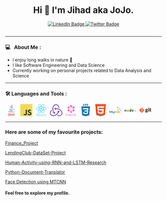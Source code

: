 
<div id="header" align="center">
  <h1> Hi 👋 I'm Jihad aka JoJo.</h1>
  <div id="badges">
    <a href="https://www.linkedin.com/in/jihad-jobo-3b0425197/">
      <img src="https://img.shields.io/badge/LinkedIn-blue?style=for-the-badge&logo=linkedin&logoColor=white" alt="LinkedIn Badge"/>
    </a>
    <a href="https://twitter.com/jihad4pf">
      <img src="https://img.shields.io/badge/Twitter-blue?style=for-the-badge&logo=twitter&logoColor=white" alt="Twitter Badge"/>
    </a>
  </div>
  <img src="https://komarev.com/ghpvc/?username=jihad-r&style=flat-square&color=blue" alt=""/>
</div>

---

### 💻 &nbsp; About Me :

- I enjoy long walks in nature 🌳
- I like Software Engineering and Data Science
- Currently working on personal projects related to Data Analysis and Science

---

### :hammer_and_wrench: Languages and Tools :
<div>
  <img src="https://github.com/devicons/devicon/blob/master/icons/java/java-original-wordmark.svg" title="Java" alt="Java" width="40" height="40"/>&nbsp;
  <img src="https://github.com/devicons/devicon/blob/master/icons/javascript/javascript-original.svg" title="JavaScript" alt="JavaScript" width="40" height="40"/>&nbsp;
  <img src="https://github.com/devicons/devicon/blob/master/icons/react/react-original-wordmark.svg" title="React" alt="React" width="40" height="40"/>&nbsp;
  <img src="https://github.com/devicons/devicon/blob/master/icons/redux/redux-original.svg" title="Redux" alt="Redux " width="40" height="40"/>&nbsp;
  <img src="https://github.com/devicons/devicon/blob/master/icons/graphql/graphql-plain-wordmark.svg" title="GraphQL" alt="GraphQL" width="40" height="40"/>&nbsp;
  <img src="https://github.com/devicons/devicon/blob/master/icons/css3/css3-plain-wordmark.svg"  title="CSS3" alt="CSS" width="40" height="40"/>&nbsp;
  <img src="https://github.com/devicons/devicon/blob/master/icons/html5/html5-original.svg" title="HTML5" alt="HTML" width="40" height="40"/>&nbsp;
  <img src="https://github.com/devicons/devicon/blob/master/icons/mysql/mysql-original-wordmark.svg" title="MySQL"  alt="MySQL" width="40" height="40"/>&nbsp;
  <img src="https://github.com/devicons/devicon/blob/master/icons/nodejs/nodejs-original-wordmark.svg" title="NodeJS" alt="NodeJS" width="40" height="40"/>&nbsp;
  <img src="https://github.com/devicons/devicon/blob/master/icons/git/git-original-wordmark.svg" title="Git" **alt="Git" width="40" height="40"/>
</div>

---

### Here are some of my favourite projects: 
[Finance_Project](https://github.com/Jihad-R/Finance_Exploratory_Analysis_Project/blob/master/03-Finance%20Project.ipynb)

[LendingClub-DataSet-Project](https://github.com/Jihad-R/LendingClub-DataSet-Project/blob/master/LendingClub%20DataSet-Building%20a%20classification%20model%20using%20Keras%20API-Tensorflow.ipynb)

[Human-Activity-using-RNN-and-LSTM-Research](https://github.com/Jihad-R/Human-Activity-using-RNN-and-LSTM-Research-/blob/master/ML%20Group%202%20Project%20Report.pdf)

[Python-Document-Translator](https://github.com/Jihad-R/Python-Document-Translator-/blob/master/Translator.py) 

[Face Detection using MTCNN](https://github.com/Jihad-R/Face-Detection-Using-Deep-Learning-MTCNN-)
#### Feel free to explore my profile.
